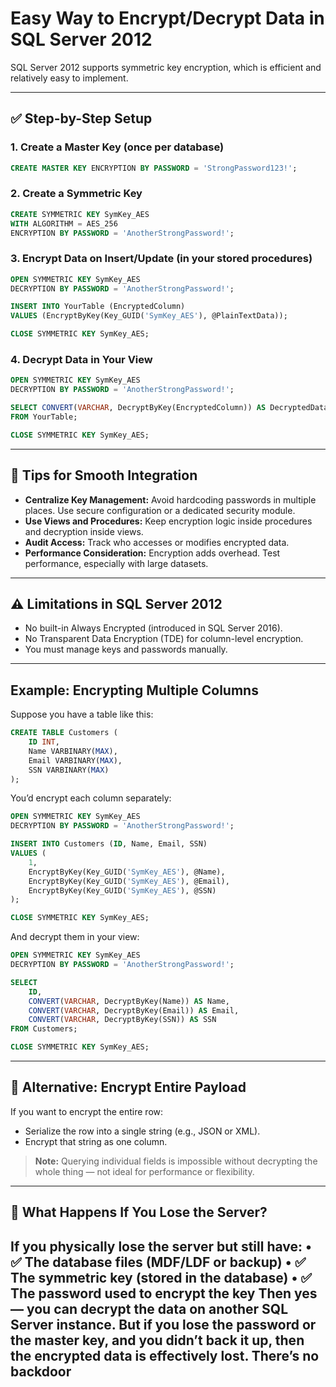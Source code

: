# Easy Way to Encrypt/Decrypt Data in SQL Server 2012

SQL Server 2012 supports symmetric key encryption, which is efficient and relatively easy to implement.

---

## ✅ Step-by-Step Setup

### 1. Create a Master Key (once per database)
```sql
CREATE MASTER KEY ENCRYPTION BY PASSWORD = 'StrongPassword123!';
```

### 2. Create a Symmetric Key
```sql
CREATE SYMMETRIC KEY SymKey_AES
WITH ALGORITHM = AES_256
ENCRYPTION BY PASSWORD = 'AnotherStrongPassword!';
```

### 3. Encrypt Data on Insert/Update (in your stored procedures)
```sql
OPEN SYMMETRIC KEY SymKey_AES
DECRYPTION BY PASSWORD = 'AnotherStrongPassword!';

INSERT INTO YourTable (EncryptedColumn)
VALUES (EncryptByKey(Key_GUID('SymKey_AES'), @PlainTextData));

CLOSE SYMMETRIC KEY SymKey_AES;
```

### 4. Decrypt Data in Your View
```sql
OPEN SYMMETRIC KEY SymKey_AES
DECRYPTION BY PASSWORD = 'AnotherStrongPassword!';

SELECT CONVERT(VARCHAR, DecryptByKey(EncryptedColumn)) AS DecryptedData
FROM YourTable;

CLOSE SYMMETRIC KEY SymKey_AES;
```

---

## 🧠 Tips for Smooth Integration

- **Centralize Key Management:** Avoid hardcoding passwords in multiple places. Use secure configuration or a dedicated security module.
- **Use Views and Procedures:** Keep encryption logic inside procedures and decryption inside views.
- **Audit Access:** Track who accesses or modifies encrypted data.
- **Performance Consideration:** Encryption adds overhead. Test performance, especially with large datasets.

---

## ⚠️ Limitations in SQL Server 2012

- No built-in Always Encrypted (introduced in SQL Server 2016).
- No Transparent Data Encryption (TDE) for column-level encryption.
- You must manage keys and passwords manually.

---

## Example: Encrypting Multiple Columns

Suppose you have a table like this:

```sql
CREATE TABLE Customers (
    ID INT,
    Name VARBINARY(MAX),
    Email VARBINARY(MAX),
    SSN VARBINARY(MAX)
);
```

You’d encrypt each column separately:

```sql
OPEN SYMMETRIC KEY SymKey_AES
DECRYPTION BY PASSWORD = 'AnotherStrongPassword!';

INSERT INTO Customers (ID, Name, Email, SSN)
VALUES (
    1,
    EncryptByKey(Key_GUID('SymKey_AES'), @Name),
    EncryptByKey(Key_GUID('SymKey_AES'), @Email),
    EncryptByKey(Key_GUID('SymKey_AES'), @SSN)
);

CLOSE SYMMETRIC KEY SymKey_AES;
```

And decrypt them in your view:

```sql
OPEN SYMMETRIC KEY SymKey_AES
DECRYPTION BY PASSWORD = 'AnotherStrongPassword!';

SELECT
    ID,
    CONVERT(VARCHAR, DecryptByKey(Name)) AS Name,
    CONVERT(VARCHAR, DecryptByKey(Email)) AS Email,
    CONVERT(VARCHAR, DecryptByKey(SSN)) AS SSN
FROM Customers;

CLOSE SYMMETRIC KEY SymKey_AES;
```

---

## 🧰 Alternative: Encrypt Entire Payload

If you want to encrypt the entire row:
- Serialize the row into a single string (e.g., JSON or XML).
- Encrypt that string as one column.

> **Note:** Querying individual fields is impossible without decrypting the whole thing — not ideal for performance or flexibility.

---
## 🧩 What Happens If You Lose the Server?
If you physically lose the server but still have:
• 	✅ The database files (MDF/LDF or backup)
• 	✅ The symmetric key (stored in the database)
• 	✅ The password used to encrypt the key
Then yes — you can decrypt the data on another SQL Server instance.
But if you lose the password or the master key, and you didn’t back it up, then the encrypted data is effectively lost. There’s no backdoor
---








